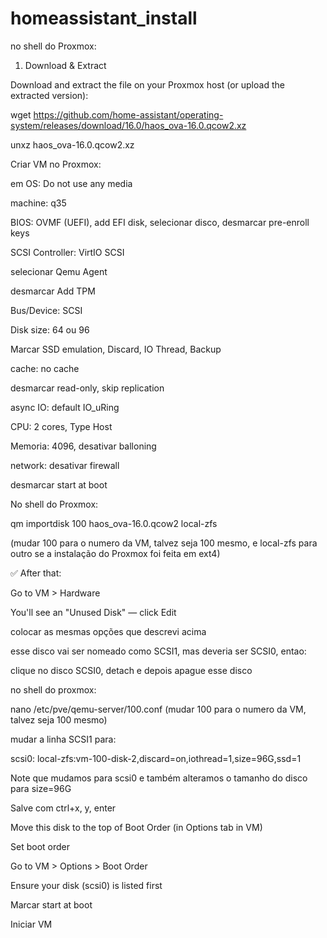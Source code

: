 # homeassistant_install

no shell do Proxmox:

1. Download & Extract

Download and extract the file on your Proxmox host (or upload the extracted version):

wget https://github.com/home-assistant/operating-system/releases/download/16.0/haos_ova-16.0.qcow2.xz

unxz haos_ova-16.0.qcow2.xz


Criar VM no Proxmox:

em OS: Do not use any media

machine: q35

BIOS: OVMF (UEFI), add EFI disk, selecionar disco, desmarcar pre-enroll keys

SCSI Controller: VirtIO SCSI

selecionar Qemu Agent

desmarcar Add TPM

Bus/Device: SCSI

Disk size: 64 ou 96

Marcar SSD emulation, Discard, IO Thread, Backup

cache: no cache

desmarcar read-only, skip replication

async IO: default IO_uRing

CPU: 2 cores, Type Host

Memoria: 4096, desativar balloning

network: desativar firewall

desmarcar start at boot

No shell do Proxmox:

qm importdisk 100 haos_ova-16.0.qcow2 local-zfs 

(mudar 100 para o numero da VM, talvez seja 100 mesmo, e local-zfs para outro se a instalação do Proxmox foi feita em ext4)

✅ After that:

Go to VM > Hardware

You'll see an "Unused Disk" — click Edit

colocar as mesmas opções que descrevi acima

esse disco vai ser nomeado como SCSI1, mas deveria ser SCSI0, entao:

clique no disco SCSI0, detach e depois apague esse disco

no shell do proxmox:

nano /etc/pve/qemu-server/100.conf (mudar 100 para o numero da VM, talvez seja 100 mesmo)

mudar a linha SCSI1 para:

scsi0: local-zfs:vm-100-disk-2,discard=on,iothread=1,size=96G,ssd=1

Note que mudamos para scsi0 e também alteramos o tamanho do disco para size=96G

Salve com ctrl+x, y, enter

Move this disk to the top of Boot Order (in Options tab in VM)

Set boot order

Go to VM > Options > Boot Order

Ensure your disk (scsi0) is listed first

Marcar start at boot

Iniciar VM


